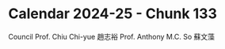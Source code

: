 # Calendar 2024-25 - Chunk 133

<!-- Chunk tokens: 21, Enriched tokens: 22 -->

Council
Prof. Chiu Chi-yue
趙志裕
Prof. Anthony M.C. So 蘇文藻